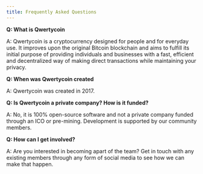 ```yaml
---
title: Frequently Asked Questions
---
```


**Q: What is Qwertycoin**

A: Qwertycoin is a cryptocurrency designed for people and for everyday use. It improves upon the original Bitcoin blockchain and aims to fulfill its initial purpose of providing individuals and businesses with a fast, efficient and decentralized way of making direct transactions while maintaining your privacy.

**Q: When was Qwertycoin created**

A: Qwertycoin was created in 2017.

**Q: Is Qwertycoin a private company? How is it funded?**

A: No, it is 100% open-source software and not a private company funded through an ICO or pre-mining. Development is supported by our community members.

**Q: How can I get involved?**

A: Are you interested in becoming apart of the team? Get in touch with any existing members through any form of social media to see how we can make that happen.
